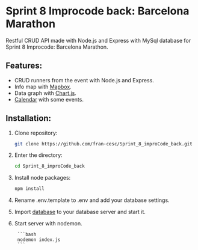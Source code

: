 # Sprint 8 Improcode back: Barcelona Marathon

Restful CRUD API made with Node.js and Express with MySql database for Sprint 8 Improcode: Barcelona Marathon. 


## Features:

* CRUD runners from the event with Node.js and Express.
* Info map with  [Mapbox](https://www.mapbox.com/).
* Data graph with [Chart.js](https://www.chartjs.org/).
* [Calendar](https://fullcalendar.io/) with some events.

## Installation:

1. Clone repository:

    ```bash
    git clone https://github.com/fran-cesc/Sprint_8_improCode_back.git
    ```
2. Enter the directory:

    ```bash
    cd Sprint_8_improCode_back
    ```

3. Install node packages:
  
    ```bash
    npm install
    ```

4. Rename .env.template to .env and add your database settings.

5. Import [database](database\Improcode_database.sql) to your database server and start it.

5. Start server with nodemon.

        ```bash
        nodemon index.js
        ```